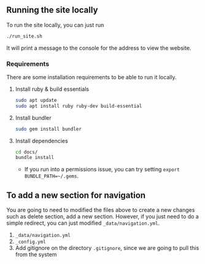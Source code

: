 ## Running the site locally

To run the site locally, you can just run

```bash
./run_site.sh
```

It will print a message to the console for the address to view the website.

### Requirements

There are some installation requirements to be able to run it locally.

1. Install ruby & build essentials

    ```bash
    sudo apt update
    sudo apt install ruby ruby-dev build-essential
    ```

2. Install bundler

    ```bash
    sudo gem install bundler
    ```

3. Install dependencies

    ```bash
	cd docs/
    bundle install
    ```

    - If you run into a permissions issue, you can try setting `export BUNDLE_PATH=~/.gems`.

## To add a new section for navigation

You are going to need to modified the files above to create a new changes such as delete section, add a new section. However, if you just need to do a simple redirect, you can just modified ``_data/navigation.yml``.

1. ``_data/navigation.yml``
2. ``_config.yml``
3. Add gitignore on the directory ``.gitignore``, since we are going to pull this from the system
